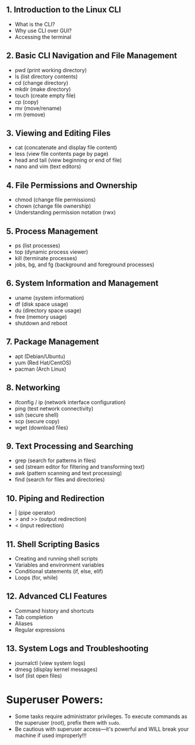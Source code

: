 ## 1. Introduction to the Linux CLI
   - What is the CLI?
   - Why use CLI over GUI?
   - Accessing the terminal

## 2. Basic CLI Navigation and File Management
   - pwd (print working directory)
   - ls (list directory contents)
   - cd (change directory)
   - mkdir (make directory)
   - touch (create empty file)
   - cp (copy)
   - mv (move/rename)
   - rm (remove)

## 3. Viewing and Editing Files
   - cat (concatenate and display file content)
   - less (view file contents page by page)
   - head and tail (view beginning or end of file)
   - nano and vim (text editors)

## 4. File Permissions and Ownership
   - chmod (change file permissions)
   - chown (change file ownership)
   - Understanding permission notation (rwx)

## 5. Process Management
   - ps (list processes)
   - top (dynamic process viewer)
   - kill (terminate processes)
   - jobs, bg, and fg (background and foreground processes)

## 6. System Information and Management
   - uname (system information)
   - df (disk space usage)
   - du (directory space usage)
   - free (memory usage)
   - shutdown and reboot

## 7. Package Management
   - apt (Debian/Ubuntu)
   - yum (Red Hat/CentOS)
   - pacman (Arch Linux)

## 8. Networking
   - ifconfig / ip (network interface configuration)
   - ping (test network connectivity)
   - ssh (secure shell)
   - scp (secure copy)
   - wget (download files)

## 9. Text Processing and Searching
   - grep (search for patterns in files)
   - sed (stream editor for filtering and transforming text)
   - awk (pattern scanning and text processing)
   - find (search for files and directories)

## 10. Piping and Redirection
   - | (pipe operator)
   - \> and >> (output redirection)
   - < (input redirection)

## 11. Shell Scripting Basics
   - Creating and running shell scripts
   - Variables and environment variables
   - Conditional statements (if, else, elif)
   - Loops (for, while)

## 12. Advanced CLI Features
   - Command history and shortcuts
   - Tab completion
   - Aliases
   - Regular expressions

## 13. System Logs and Troubleshooting
   - journalctl (view system logs)
   - dmesg (display kernel messages)
   - lsof (list open files)

# **Superuser Powers**:
   - Some tasks require administrator privileges. To execute commands as the superuser (root), prefix them with `sudo`.
   - Be cautious with superuser access—it's powerful and WILL break your machine if used improperly!!!
